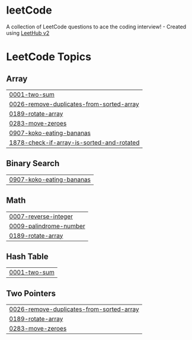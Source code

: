 # leetCode
A collection of LeetCode questions to ace the coding interview! - Created using [LeetHub v2](https://github.com/arunbhardwaj/LeetHub-2.0)

<!---LeetCode Topics Start-->
# LeetCode Topics
## Array
|  |
| ------- |
| [0001-two-sum](https://github.com/sumankumar2026/leetCode/tree/master/0001-two-sum) |
| [0026-remove-duplicates-from-sorted-array](https://github.com/sumankumar2026/leetCode/tree/master/0026-remove-duplicates-from-sorted-array) |
| [0189-rotate-array](https://github.com/sumankumar2026/leetCode/tree/master/0189-rotate-array) |
| [0283-move-zeroes](https://github.com/sumankumar2026/leetCode/tree/master/0283-move-zeroes) |
| [0907-koko-eating-bananas](https://github.com/sumankumar2026/leetCode/tree/master/0907-koko-eating-bananas) |
| [1878-check-if-array-is-sorted-and-rotated](https://github.com/sumankumar2026/leetCode/tree/master/1878-check-if-array-is-sorted-and-rotated) |
## Binary Search
|  |
| ------- |
| [0907-koko-eating-bananas](https://github.com/sumankumar2026/leetCode/tree/master/0907-koko-eating-bananas) |
## Math
|  |
| ------- |
| [0007-reverse-integer](https://github.com/sumankumar2026/leetCode/tree/master/0007-reverse-integer) |
| [0009-palindrome-number](https://github.com/sumankumar2026/leetCode/tree/master/0009-palindrome-number) |
| [0189-rotate-array](https://github.com/sumankumar2026/leetCode/tree/master/0189-rotate-array) |
## Hash Table
|  |
| ------- |
| [0001-two-sum](https://github.com/sumankumar2026/leetCode/tree/master/0001-two-sum) |
## Two Pointers
|  |
| ------- |
| [0026-remove-duplicates-from-sorted-array](https://github.com/sumankumar2026/leetCode/tree/master/0026-remove-duplicates-from-sorted-array) |
| [0189-rotate-array](https://github.com/sumankumar2026/leetCode/tree/master/0189-rotate-array) |
| [0283-move-zeroes](https://github.com/sumankumar2026/leetCode/tree/master/0283-move-zeroes) |
<!---LeetCode Topics End-->
